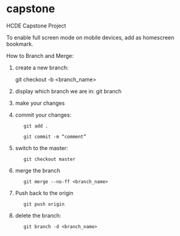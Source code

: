 capstone
========

HCDE Capstone Project

To enable full screen mode on mobile devices, add as homescreen bookmark.


How to Branch and Merge:

1. create a new branch: 

   git checkout -b <branch_name>

2. display which branch we are in: git branch

3. make your changes

4. commit your changes: 

          git add .

          git commit -m “comment”

5. switch to the master: 

          git checkout master

6. merge the branch

          git merge --no-ff <branch_name> 

7. Push back to the origin

          git push origin

7. delete the branch: 

          git branch -d <branch_name>

